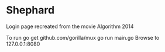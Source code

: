 # Shephard
Login page recreated from the movie Algorithm 2014

To run
go get github.com/gorilla/mux
go run main.go
Browse to 127.0.0.1:8080
